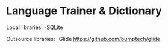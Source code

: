 # Language Trainer & Dictionary
Local libraries: 
-SQLite

Outsource libraries: 
-Glide https://github.com/bumptech/glide
